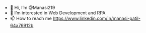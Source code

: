 - 👋 Hi, I’m @Manasi219
- 👀 I’m interested in Web Development and RPA
- 📫 How to reach me https://www.linkedin.com/in/manasi-patil-64a76912b

<!---
Manasi219/Manasi219 is a ✨ special ✨ repository because its `README.md` (this file) appears on your GitHub profile.
You can click the Preview link to take a look at your changes.
--->
